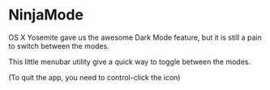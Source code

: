 NinjaMode
=========

OS X Yosemite gave us the awesome Dark Mode feature, but it is still a pain to switch between the modes.

This little menubar utility give a quick way to toggle between the modes.

(To quit the app, you need to control-click the icon)
